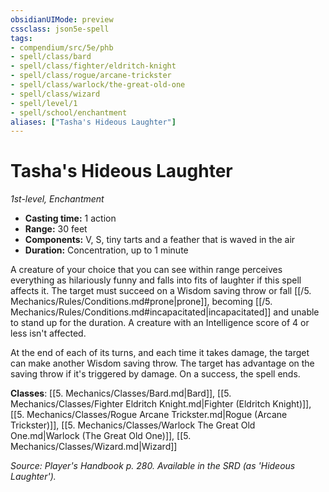 ```yaml
---
obsidianUIMode: preview
cssclass: json5e-spell
tags:
- compendium/src/5e/phb
- spell/class/bard
- spell/class/fighter/eldritch-knight
- spell/class/rogue/arcane-trickster
- spell/class/warlock/the-great-old-one
- spell/class/wizard
- spell/level/1
- spell/school/enchantment
aliases: ["Tasha's Hideous Laughter"]
---
```

# Tasha's Hideous Laughter
*1st-level, Enchantment*  

- **Casting time:** 1 action
- **Range:** 30 feet
- **Components:** V, S, tiny tarts and a feather that is waved in the air
- **Duration:** Concentration, up to 1 minute

A creature of your choice that you can see within range perceives everything as hilariously funny and falls into fits of laughter if this spell affects it. The target must succeed on a Wisdom saving throw or fall [[/5. Mechanics/Rules/Conditions.md#prone|prone]], becoming [[/5. Mechanics/Rules/Conditions.md#incapacitated|incapacitated]] and unable to stand up for the duration. A creature with an Intelligence score of 4 or less isn't affected.

At the end of each of its turns, and each time it takes damage, the target can make another Wisdom saving throw. The target has advantage on the saving throw if it's triggered by damage. On a success, the spell ends.

**Classes**: [[5. Mechanics/Classes/Bard.md|Bard]], [[5. Mechanics/Classes/Fighter Eldritch Knight.md|Fighter (Eldritch Knight)]], [[5. Mechanics/Classes/Rogue Arcane Trickster.md|Rogue (Arcane Trickster)]], [[5. Mechanics/Classes/Warlock The Great Old One.md|Warlock (The Great Old One)]], [[5. Mechanics/Classes/Wizard.md|Wizard]]

*Source: Player's Handbook p. 280. Available in the SRD (as 'Hideous Laughter').*